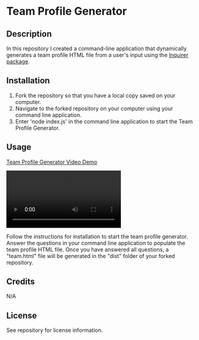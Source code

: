 # Team Profile Generator

## Description

In this repository I created a command-line application that dynamically generates a team profile HTML file from a user's input using the [Inquirer package](https://www.npmjs.com/package/inquirer/v/8.2.4).

## Installation

  1. Fork the repository so that you have a local copy saved on your computer.
  2. Navigate to the forked repository on your computer using your command line application.
  3. Enter 'node index.js' in the command line application to start the Team Profile Generator.

## Usage

[Team Profile Generator Video Demo](https://drive.google.com/file/d/1IbdkhA4Uu6qy86C44RujtrovDxtoQSjv/view)

![Team Profile Generator Video Demo](assets/videos/demo-team-profile-generator.webm)

Follow the instructions for installation to start the team profile generator. Answer the questions in your command line application to populate the team profile HTML file. Once you have answered all questions, a "team.html" file will be generated in the "dist" folder of your forked repository.

## Credits

N/A

## License

See repository for license information.